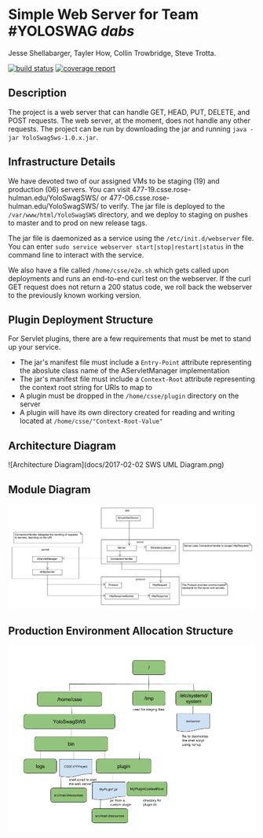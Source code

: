 # Simple Web Server for Team #YOLOSWAG *dabs*
Jesse Shellabarger, Tayler How, Collin Trowbridge, Steve Trotta.

[![build status](https://ada.csse.rose-hulman.edu/shellajt/CSSE477Project/badges/master/build.svg)](https://ada.csse.rose-hulman.edu/shellajt/CSSE477Project/commits/master)
[![coverage report](https://ada.csse.rose-hulman.edu/shellajt/CSSE477Project/badges/master/coverage.svg)](https://ada.csse.rose-hulman.edu/shellajt/CSSE477Project/commits/master)

## Description
The project is a web server that can handle GET, HEAD, PUT, DELETE, and POST requests. The web server, at the moment, does not handle any other requests. 
The project can be run by downloading the jar and running `java -jar YoloSwagSws-1.0.x.jar`.

## Infrastructure Details
We have devoted two of our assigned VMs to be staging (19) and production (06) servers. You can visit 477-19.csse.rose-hulman.edu/YoloSwagSWS/ or 477-06.csse.rose-hulman.edu/YoloSwagSWS/ to verify. The jar file is deployed to the `/var/www/html/YoloSwagSWS` directory, and we deploy to staging on pushes to master and to prod on new release tags.

The jar file is daemonized as a service using the `/etc/init.d/webserver` file. You can enter `sudo service webserver start|stop|restart|status` in the command line to interact with the service.

We also have a file called `/home/csse/e2e.sh` which gets called upon deployments and runs an end-to-end curl test on the webserver. If the curl GET request does not return a 200 status code, we roll back the webserver to the previously known working version.

## Plugin Deployment Structure
For Servlet plugins, there are a few requirements that must be met to stand up your service.
- The jar's manifest file must include a `Entry-Point` attribute representing the aboslute class name of the AServletManager implementation 
- The jar's manifest file must include a `Context-Root` attribute representing the context root string for URIs to map to
- A plugin must be dropped in the `/home/csse/plugin` directory on the server
- A plugin will have its own directory created for reading and writing located at `/home/csse/"Context-Root-Value"`

## Architecture Diagram
![Architecture Diagram](docs/2017-02-02 SWS UML Diagram.png)

## Module Diagram
![Module Diagram](docs/ModuleDiagram.png)

## Production Environment Allocation Structure
![Allocation Diagram](docs/AllocationDiagram.png)
